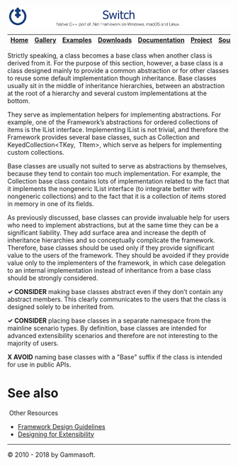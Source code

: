 ![Switch Header](Pictures/SwitchNativeC++port.png)

| [Home](Home.md) | [Gallery](Gallery.md) | [Examples](Examples.md) | [Downloads](Downloads.md) | [Documentation](Documentation.md) | [Project](https://sourceforge.net/projects/switchpro) | [Source](https://github.com/gammasoft71/switch) | [License](License.md) | [Contact](Contact.md) | [Gammasoft](https://gammasoft71.wixsite.com/gammasoft) |
|-----------------|-----------------------|-------------------------|-------------------------|-----------------------------------|-------------------------------------------------------|-------------------------------------------------|-----------------------|-----------------------|---------------------------------------------------------|

Strictly speaking, a class becomes a base class when another class is derived from it. For the purpose of this section, however, a base class is a class designed mainly to provide a common abstraction or for other classes to reuse some default implementation though inheritance. Base classes usually sit in the middle of inheritance hierarchies, between an abstraction at the root of a hierarchy and several custom implementations at the bottom.

They serve as implementation helpers for implementing abstractions. For example, one of the Framework’s abstractions for ordered collections of items is the IList<T> interface. Implementing IList<T> is not trivial, and therefore the Framework provides several base classes, such as Collection<T> and KeyedCollection<TKey, TItem>, which serve as helpers for implementing custom collections.

Base classes are usually not suited to serve as abstractions by themselves, because they tend to contain too much implementation. For example, the Collection<T> base class contains lots of implementation related to the fact that it implements the nongeneric IList interface (to integrate better with nongeneric collections) and to the fact that it is a collection of items stored in memory in one of its fields.

As previously discussed, base classes can provide invaluable help for users who need to implement abstractions, but at the same time they can be a significant liability. They add surface area and increase the depth of inheritance hierarchies and so conceptually complicate the framework. Therefore, base classes should be used only if they provide significant value to the users of the framework. They should be avoided if they provide value only to the implementers of the framework, in which case delegation to an internal implementation instead of inheritance from a base class should be strongly considered.

**✓ CONSIDER** making base classes abstract even if they don’t contain any abstract members. This clearly communicates to the users that the class is designed solely to be inherited from.

**✓ CONSIDER** placing base classes in a separate namespace from the mainline scenario types. By definition, base classes are intended for advanced extensibility scenarios and therefore are not interesting to the majority of users.

**X AVOID** naming base classes with a "Base" suffix if the class is intended for use in public APIs.

# See also
​
Other Resources

* [Framework Design Guidelines](FrameworkDesignGuidelines.md)
* [Designing for Extensibility](DesigningForExtensibility.md)

______________________________________________________________________________________________

© 2010 - 2018 by Gammasoft.
